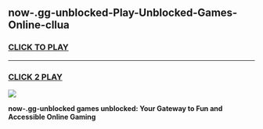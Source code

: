 
## now-.gg-unblocked-Play-Unblocked-Games-Online-cllua
<h3>
<a href="https://premium76.site?title=now-.gg-unblocked&ref=25A">CLICK TO PLAY</a></h3>
<hr>

<h3>
<a href="https://premium76.site?title=now-.gg-unblocked&ref=25A">CLICK 2 PLAY</a>
  
</h3>

<a href="https://premium76.site?title=now-.gg-unblocked&ref=25A"><img src="https://clearcache.store/games.png"></a>


**now-.gg-unblocked games unblocked: Your Gateway to Fun and Accessible Online Gaming**
